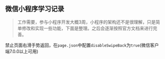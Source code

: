 ## 微信小程序学习记录

> 工作需要，参与小程序开发大概3周，小程序的架构还不是很理解，只是简单修改和实现一些功能，下面是整理。之后会逐渐按照官方文档来进行完善。

禁止页面右滑手势返回，在`page.json`中配置`disableSwipeBack`为`true`(微信客户端7.0.0以上可用)


